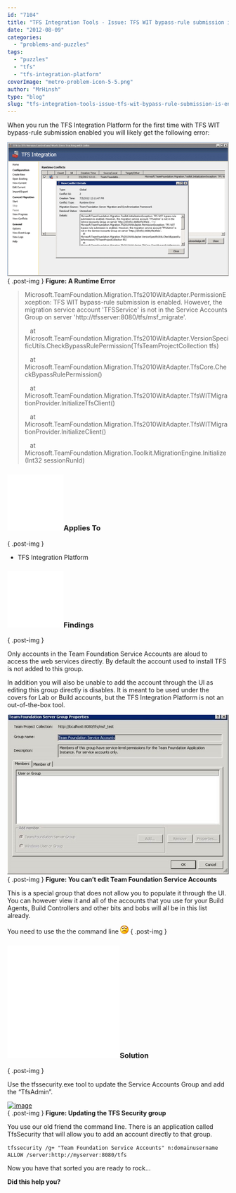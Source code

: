 ```yaml
---
id: "7104"
title: "TFS Integration Tools - Issue: TFS WIT bypass-rule submission is enabled"
date: "2012-08-09"
categories: 
  - "problems-and-puzzles"
tags: 
  - "puzzles"
  - "tfs"
  - "tfs-integration-platform"
coverImage: "metro-problem-icon-5-5.png"
author: "MrHinsh"
type: "blog"
slug: "tfs-integration-tools-issue-tfs-wit-bypass-rule-submission-is-enabled"
---
```


When you run the TFS Integration Platform for the first time with TFS WIT bypass-rule submission enabled you will likely get the following error:

[![image](images/image_thumb37-2-2.png "image")](http://blog.hinshelwood.com/files/2012/09/image37.png)  
{ .post-img }
**Figure: A Runtime Error**

> Microsoft.TeamFoundation.Migration.Tfs2010WitAdapter.PermissionException: TFS WIT bypass-rule submission is enabled. However, the migration service account 'TFSService' is not in the Service Accounts Group on server 'http://tfsserver:8080/tfs/msf\_migrate'.
> 
>    at Microsoft.TeamFoundation.Migration.Tfs2010WitAdapter.VersionSpecificUtils.CheckBypassRulePermission(TfsTeamProjectCollection tfs)
> 
>    at Microsoft.TeamFoundation.Migration.Tfs2010WitAdapter.TfsCore.CheckBypassRulePermission()
> 
>    at Microsoft.TeamFoundation.Migration.Tfs2010WitAdapter.TfsWITMigrationProvider.InitializeTfsClient()
> 
>    at Microsoft.TeamFoundation.Migration.Tfs2010WitAdapter.TfsWITMigrationProvider.InitializeClient()
> 
>    at Microsoft.TeamFoundation.Migration.Toolkit.MigrationEngine.Initialize(Int32 sessionRunId)

### ![](images/metro-applies-to-label-3-3.png)Applies To
{ .post-img }

- TFS Integration Platform

### ![](images/metro-findings-label-4-4.png)Findings
{ .post-img }

Only accounts in the Team Foundation Service Accounts are aloud to access the web services directly. By default the account used to install TFS is not added to this group.

In addition you will also be unable to add the account through the UI as editing this group directly is disables. It is meant to be used under the covers for Lab or Build accounts, but the TFS Integration Platform is not an out-of-the-box tool.

[![clip_image002](images/clip_image002_thumb-1-1.jpg "clip_image002")](http://blog.hinshelwood.com/files/2012/08/clip_image002.jpg)  
{ .post-img }
**Figure: You can’t edit Team Foundation Service Accounts**

This is a special group that does not allow you to populate it through the UI. You can however view it and all of the accounts that you use for your Build Agents, Build Controllers and other bits and bobs will all be in this list already.

You need to use the the command line ![Sad smile](images/wlEmoticon-sadsmile-7-7.png)
{ .post-img }

### ![](images/metro-solution-label-6-6.png)Solution
{ .post-img }

Use the tfssecurity.exe tool to update the Service Accounts Group and add the “TfsAdmin”.

[![image](images/image_thumb2.png "image")](http://vsalm.blob.core.windows.net/blog-store/files/2012/07/image2.png)  
{ .post-img }
**Figure: Updating the TFS Security group**

You use our old friend the command line. There is an application called TfsSecurity that will allow you to add an account directly to that group.

```
tfssecurity /g+ "Team Foundation Service Accounts" n:domainusername ALLOW /server:http://myserver:8080/tfs

```

Now you have that sorted you are ready to rock…

**Did this help you?**


